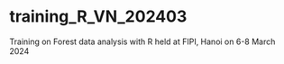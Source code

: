 # training_R_VN_202403
Training on Forest data analysis with R held at FIPI, Hanoi on 6-8 March 2024
